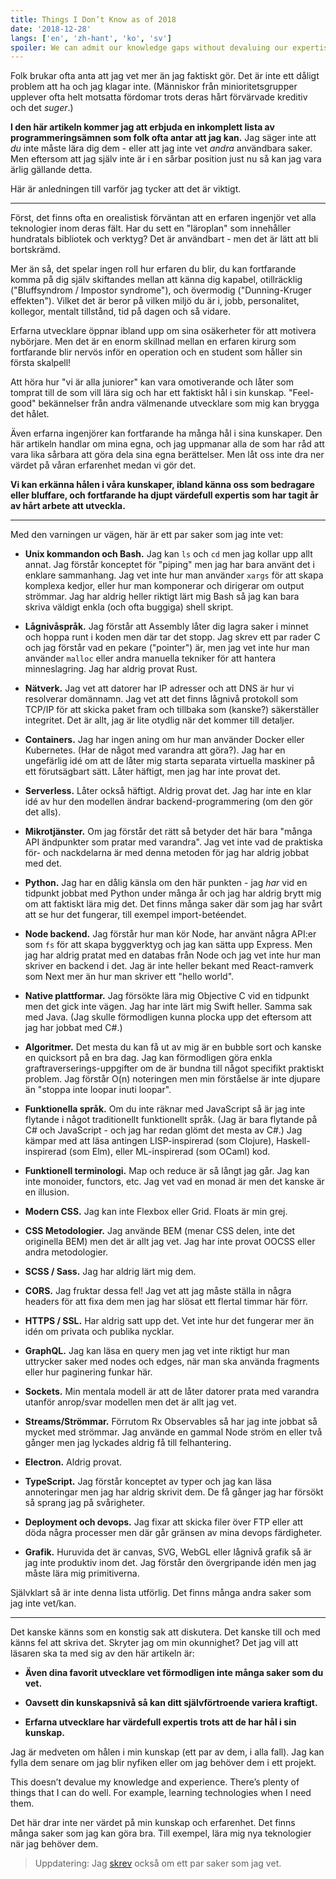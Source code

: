 ```yaml
---
title: Things I Don’t Know as of 2018
date: '2018-12-28'
langs: ['en', 'zh-hant', 'ko', 'sv']
spoiler: We can admit our knowledge gaps without devaluing our expertise.
---
```


Folk brukar ofta anta att jag vet mer än jag faktiskt gör. Det är inte ett dåligt problem att ha och jag klagar inte. (Människor från minioritetsgrupper upplever ofta helt motsatta fördomar trots deras hårt förvärvade kreditiv och det *suger*.)

**I den här artikeln kommer jag att erbjuda en inkomplett lista av programmeringsämnen som folk ofta antar att jag kan.** Jag säger inte att *du* inte måste lära dig dem - eller att jag inte vet *andra* användbara saker. Men eftersom att jag själv inte är i en sårbar position just nu så kan jag vara ärlig gällande detta.

Här är anledningen till varför jag tycker att det är viktigt.

---

Först, det finns ofta en orealistisk förväntan att en erfaren ingenjör vet alla teknologier inom deras fält. Har du sett en "läroplan" som innehåller hundratals bibliotek och verktyg? Det är användbart - men det är lätt att bli bortskrämd.

Mer än så, det spelar ingen roll hur erfaren du blir, du kan fortfarande komma på dig själv skiftandes mellan att känna dig kapabel, otillräcklig ("Bluffsyndrom / Impostor syndrome"), och övermodig ("Dunning-Kruger effekten"). Vilket det är beror på vilken miljö du är i, jobb, personalitet, kollegor, mentalt tillstånd, tid på dagen och så vidare.

Erfarna utvecklare öppnar ibland upp om sina osäkerheter för att motivera nybörjare. Men det är en enorm skillnad mellan en erfaren kirurg som fortfarande blir nervös inför en operation och en student som håller sin första skalpell!

Att höra hur "vi är alla juniorer" kan vara omotiverande och låter som tomprat till de som vill lära sig och har ett faktiskt hål i sin kunskap. "Feel-good" bekännelser från andra välmenande utvecklare som mig kan brygga det hålet.

Även erfarna ingenjörer kan fortfarande ha många hål i sina kunskaper. Den här artikeln handlar om mina egna, och jag uppmanar alla de som har råd att vara lika sårbara att göra dela sina egna berättelser. Men låt oss inte dra ner värdet på våran erfarenhet medan vi gör det.

**Vi kan erkänna hålen i våra kunskaper, ibland känna oss som bedragare eller bluffare, och fortfarande ha djupt värdefull expertis som har tagit år av hårt arbete att utveckla.**

---

Med den varningen ur vägen, här är ett par saker som jag inte vet:

* **Unix kommandon och Bash.** Jag kan `ls` och `cd` men jag kollar upp allt annat. Jag förstår konceptet för "piping" men jag har bara använt det i enklare sammanhang. Jag vet inte hur man använder `xargs` för att skapa komplexa kedjor, eller hur man komponerar och dirigerar om output strömmar. Jag har aldrig heller riktigt lärt mig Bash så jag kan bara skriva väldigt enkla (och ofta buggiga) shell skript.

* **Lågnivåspråk.** Jag förstår att Assembly låter dig lagra saker i minnet och hoppa runt i koden men där tar det stopp. Jag skrev ett par rader C och jag förstår vad en pekare ("pointer") är, men jag vet inte hur man använder `malloc` eller andra manuella tekniker för att hantera minneslagring. Jag har aldrig provat Rust.

* **Nätverk.** Jag vet att datorer har IP adresser och att DNS är hur vi resolverar domännamn. Jag vet att det finns lågnivå protokoll som TCP/IP för att skicka paket fram och tillbaka som (kanske?) säkerställer integritet. Det är allt, jag är lite otydlig när det kommer till detaljer.

* **Containers.** Jag har ingen aning om hur man använder Docker eller Kubernetes. (Har de något med varandra att göra?). Jag har en ungefärlig idé om att de låter mig starta separata virtuella maskiner på ett förutsägbart sätt. Låter häftigt, men jag har inte provat det.

* **Serverless.** Låter också häftigt. Aldrig provat det. Jag har inte en klar idé av hur den modellen ändrar backend-programmering (om den gör det alls).

* **Mikrotjänster.** Om jag förstår det rätt så betyder det här bara "många API ändpunkter som pratar med varandra". Jag vet inte vad de praktiska för- och nackdelarna är med denna metoden för jag har aldrig jobbat med det.

* **Python.** Jag har en dålig känsla om den här punkten - jag *har* vid en tidpunkt jobbat med Python under många år och jag har aldrig brytt mig om att faktiskt lära mig det. Det finns många saker där som jag har svårt att se hur det fungerar, till exempel import-betéendet.

* **Node backend.** Jag förstår hur man kör Node, har använt några API:er som `fs` för att skapa byggverktyg och jag kan sätta upp Express. Men jag har aldrig pratat med en databas från Node och jag vet inte hur man skriver en backend i det. Jag är inte heller bekant med React-ramverk som Next mer än hur man skriver ett "hello world".

* **Native plattformar.** Jag försökte lära mig Objective C vid en tidpunkt men det gick inte vägen. Jag har inte lärt mig Swift heller. Samma sak med Java. (Jag skulle förmodligen kunna plocka upp det eftersom att jag har jobbat med C#.)

* **Algoritmer.** Det mesta du kan få ut av mig är en bubble sort och kanske en quicksort på en bra dag. Jag kan förmodligen göra enkla graftraverserings-uppgifter om de är bundna till något specifikt praktiskt problem. Jag förstår O(n) noteringen men min förståelse är inte djupare än "stoppa inte loopar inuti loopar".

* **Funktionella språk.** Om du inte räknar med JavaScript så är jag inte flytande i något traditionellt funktionellt språk. (Jag är bara flytande på C# och JavaScript - och jag har redan glömt det mesta av C#.) Jag kämpar med att läsa antingen LISP-inspirerad (som Clojure), Haskell-inspirerad (som Elm), eller ML-inspirerad (som OCaml) kod.

* **Funktionell terminologi.** Map och reduce är så långt jag går. Jag kan inte monoider, functors, etc. Jag vet vad en monad är men det kanske är en illusion.

* **Modern CSS.** Jag kan inte Flexbox eller Grid. Floats är min grej.

* **CSS Metodologier.** Jag använde BEM (menar CSS delen, inte det originella BEM) men det är allt jag vet. Jag har inte provat OOCSS eller andra metodologier.

* **SCSS / Sass.** Jag har aldrig lärt mig dem.

* **CORS.** Jag fruktar dessa fel! Jag vet att jag måste ställa in några headers för att fixa dem men jag har slösat ett flertal timmar här förr.

* **HTTPS / SSL.** Har aldrig satt upp det. Vet inte hur det fungerar mer än idén om privata och publika nycklar.

* **GraphQL.** Jag kan läsa en query men jag vet inte riktigt hur man uttrycker saker med nodes och edges, när man ska använda fragments eller hur paginering funkar här.

* **Sockets.** Min mentala modell är att de låter datorer prata med varandra utanför anrop/svar modellen men det är allt jag vet.

* **Streams/Strömmar.** Förrutom Rx Observables så har jag inte jobbat så mycket med strömmar. Jag använde en gammal Node ström en eller två gånger men jag lyckades aldrig få till felhantering.

* **Electron.** Aldrig provat.

* **TypeScript.** Jag förstår konceptet av typer och jag kan läsa annoteringar men jag har aldrig skrivit dem. De få gånger jag har försökt så sprang jag på svårigheter.

* **Deployment och devops.** Jag fixar att skicka filer över FTP eller att döda några processer men där går gränsen av mina devops färdigheter.

* **Grafik.** Huruvida det är canvas, SVG, WebGL eller lågnivå grafik så är jag inte produktiv inom det. Jag förstår den övergripande idén men jag måste lära mig primitiverna.

Självklart så är inte denna lista utförlig. Det finns många andra saker som jag inte vet/kan.

---

Det kanske känns som en konstig sak att diskutera. Det kanske till och med känns fel att skriva det. Skryter jag om min okunnighet? Det jag vill att läsaren ska ta med sig av den här artikeln är:

* **Även dina favorit utvecklare vet förmodligen inte många saker som du vet.**

* **Oavsett din kunskapsnivå så kan ditt självförtroende variera kraftigt.**

* **Erfarna utvecklare har värdefull expertis trots att de har hål i sin kunskap.**

Jag är medveten om hålen i min kunskap (ett par av dem, i alla fall). Jag kan fylla dem senare om jag blir nyfiken eller om jag behöver dem i ett projekt.

This doesn’t devalue my knowledge and experience. There’s plenty of things that I can do well. For example, learning technologies when I need them.

Det här drar inte ner värdet på min kunskap och erfarenhet. Det finns många saker som jag kan göra bra. Till exempel, lära mig nya teknologier när jag behöver dem.

>Uppdatering: Jag [skrev](/the-elements-of-ui-engineering/) också om ett par saker som jag vet.
